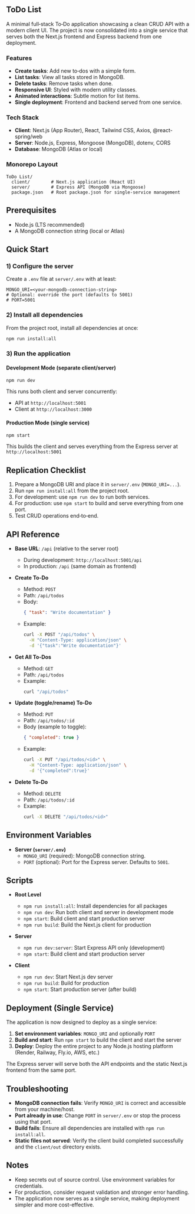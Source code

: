 ## ToDo List

A minimal full‑stack To‑Do application showcasing a clean CRUD API with a modern client UI. The project is now consolidated into a single service that serves both the Next.js frontend and Express backend from one deployment.

### Features

- **Create tasks**: Add new to‑dos with a simple form.
- **List tasks**: View all tasks stored in MongoDB.
- **Delete tasks**: Remove tasks when done.
- **Responsive UI**: Styled with modern utility classes.
- **Animated interactions**: Subtle motion for list items.
- **Single deployment**: Frontend and backend served from one service.

### Tech Stack

- **Client**: Next.js (App Router), React, Tailwind CSS, Axios, @react-spring/web
- **Server**: Node.js, Express, Mongoose (MongoDB), dotenv, CORS
- **Database**: MongoDB (Atlas or local)

### Monorepo Layout

```
ToDo List/
  client/        # Next.js application (React UI)
  server/        # Express API (MongoDB via Mongoose)
  package.json   # Root package.json for single-service management
```

## Prerequisites

- Node.js (LTS recommended)
- A MongoDB connection string (local or Atlas)

## Quick Start

### 1) Configure the server

Create a `.env` file at `server/.env` with at least:

```
MONGO_URI=<your-mongodb-connection-string>
# Optional: override the port (defaults to 5001)
# PORT=5001
```

### 2) Install all dependencies

From the project root, install all dependencies at once:

```bash
npm run install:all
```

### 3) Run the application

#### Development Mode (separate client/server)

```bash
npm run dev
```

This runs both client and server concurrently:

- API at `http://localhost:5001`
- Client at `http://localhost:3000`

#### Production Mode (single service)

```bash
npm start
```

This builds the client and serves everything from the Express server at `http://localhost:5001`

## Replication Checklist

1. Prepare a MongoDB URI and place it in `server/.env` (`MONGO_URI=...`).
2. Run `npm run install:all` from the project root.
3. For development: use `npm run dev` to run both services.
4. For production: use `npm start` to build and serve everything from one port.
5. Test CRUD operations end‑to‑end.

## API Reference

- **Base URL**: `/api` (relative to the server root)

  - During development: `http://localhost:5001/api`
  - In production: `/api` (same domain as frontend)

- **Create To‑Do**

  - Method: `POST`
  - Path: `/api/todos`
  - Body:
    ```json
    { "task": "Write documentation" }
    ```
  - Example:
    ```bash
    curl -X POST "/api/todos" \
      -H "Content-Type: application/json" \
      -d '{"task":"Write documentation"}'
    ```

- **Get All To‑Dos**

  - Method: `GET`
  - Path: `/api/todos`
  - Example:
    ```bash
    curl "/api/todos"
    ```

- **Update (toggle/rename) To‑Do**

  - Method: `PUT`
  - Path: `/api/todos/:id`
  - Body (example to toggle):
    ```json
    { "completed": true }
    ```
  - Example:
    ```bash
    curl -X PUT "/api/todos/<id>" \
      -H "Content-Type: application/json" \
      -d '{"completed":true}'
    ```

- **Delete To‑Do**

  - Method: `DELETE`
  - Path: `/api/todos/:id`
  - Example:
    ```bash
    curl -X DELETE "/api/todos/<id>"
    ```

## Environment Variables

- **Server (`server/.env`)**
  - `MONGO_URI` (required): MongoDB connection string.
  - `PORT` (optional): Port for the Express server. Defaults to `5001`.

## Scripts

- **Root Level**

  - `npm run install:all`: Install dependencies for all packages
  - `npm run dev`: Run both client and server in development mode
  - `npm start`: Build client and start production server
  - `npm run build`: Build the Next.js client for production

- **Server**

  - `npm run dev:server`: Start Express API only (development)
  - `npm start`: Build client and start production server

- **Client**
  - `npm run dev`: Start Next.js dev server
  - `npm run build`: Build for production
  - `npm start`: Start production server (after build)

## Deployment (Single Service)

The application is now designed to deploy as a single service:

1. **Set environment variables**: `MONGO_URI` and optionally `PORT`
2. **Build and start**: Run `npm start` to build the client and start the server
3. **Deploy**: Deploy the entire project to any Node.js hosting platform (Render, Railway, Fly.io, AWS, etc.)

The Express server will serve both the API endpoints and the static Next.js frontend from the same port.

## Troubleshooting

- **MongoDB connection fails**: Verify `MONGO_URI` is correct and accessible from your machine/host.
- **Port already in use**: Change `PORT` in `server/.env` or stop the process using that port.
- **Build fails**: Ensure all dependencies are installed with `npm run install:all`.
- **Static files not served**: Verify the client build completed successfully and the `client/out` directory exists.

## Notes

- Keep secrets out of source control. Use environment variables for credentials.
- For production, consider request validation and stronger error handling.
- The application now serves as a single service, making deployment simpler and more cost-effective.
